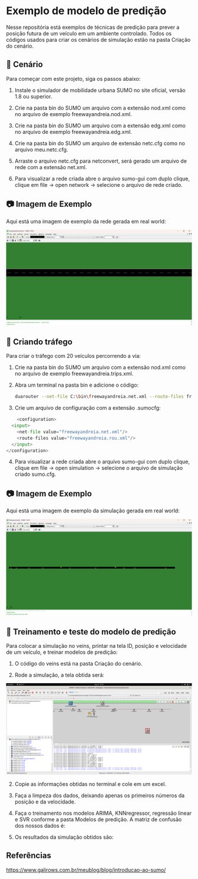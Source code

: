 # Exemplo de modelo de predição

Nesse repositória está exemplos de técnicas de predição para prever a posição futura de um veículo em um ambiente controlado. Todos os códigos usados para criar os cenários de simulação estão na pasta Criação do cenário.

## 🚀 Cenário

Para começar com este projeto, siga os passos abaixo:

1. Instale o simulador de mobilidade urbana SUMO no site oficial, versão 1.8 ou superior.

2. Crie na pasta bin do SUMO um arquivo com a extensão nod.xml como no arquivo de exemplo freewayandreia.nod.xml.

3. Crie na pasta bin do SUMO um arquivo com a extensão edg.xml como no arquivo de exemplo freewayandreia.edg.xml.

4. Crie na pasta bin do SUMO um arquivo de extensão netc.cfg como no arquivo meu.netc.cfg.

4. Arraste o arquivo netc.cfg para netconvert, será gerado um arquivo de rede com a extensão net.xml.

5. Para visualizar a rede criada abre o arquivo sumo-gui com duplo clique, clique em file -> open network -> selecione o arquivo de rede criado.

## 📷 Imagem de Exemplo

Aqui está uma imagem de exemplo da rede gerada em real world:

![Cenário Gerado no SUMO](https://github.com/AndreiaFelix1/ProjetoMestradoUFABC/blob/main/Exemplo%20de%20modelo%20preditivo%20de%20posi%C3%A7%C3%A3o%20de%201%20carro/Cria%C3%A7%C3%A3o%20do%20cen%C3%A1rio/Cen%C3%A1rio%20gerado%20no%20SUMO.png)

## 🚀 Criando tráfego

Para criar o tráfego com 20 veículos percorrendo a via:

1. Crie na pasta bin do SUMO um arquivo com a extensão nod.xml como no arquivo de exemplo freewayandreia.trips.xml.

2. Abra um terminal na pasta bin e adicione o código:

    ```bash
    duarouter --net-file C:\bin\freewayandreia.net.xml --route-files freewayandreia.trips.xml --output-file freewayandreia.rou.xml
    ```

3. Crie um arquivo de configuração com a extensão .sumocfg:

```python
    <configuration>
  <input>
    <net-file value="freewayandreia.net.xml"/>
    <route-files value="freewayandreia.rou.xml"/>
  </input>
</configuration>
```

4. Para visualizar a rede criada abre o arquivo sumo-gui com duplo clique, clique em file -> open simulation -> selecione o arquivo de simulação criado sumo.cfg.

## 📷 Imagem de Exemplo

Aqui está uma imagem de exemplo da simulação gerada em real world:

![Cenário Gerado no SUMO](https://github.com/AndreiaFelix1/ProjetoMestradoUFABC/blob/main/Exemplo%20de%20modelo%20preditivo%20de%20posi%C3%A7%C3%A3o%20de%201%20carro/Cria%C3%A7%C3%A3o%20do%20cen%C3%A1rio/Cen%C3%A1rio%20com%20carrinhos.png)

## 🚀 Treinamento e teste do modelo de predição

Para colocar a simulação no veins, printar na tela ID, posição e velocidade de um veículo, e treinar modelos de predição:

1. O código do veins está na pasta Criação do cenário.

2. Rode a simulação, a tela obtida será:

![Cenário Gerado no VEINS](https://github.com/AndreiaFelix1/ProjetoMestradoUFABC/blob/main/Exemplo%20de%20modelo%20preditivo%20de%20posi%C3%A7%C3%A3o%20de%201%20carro/Cria%C3%A7%C3%A3o%20do%20cen%C3%A1rio/Screenshot%20from%202024-08-23%2018-20-38.png)

2. Copie as informações obtidas no terminal e cole em um excel.

3. Faça a limpeza dos dados, deixando apenas os primeiros números da posição e da velocidade.

4. Faça o treinamento nos modelos ARIMA, KNNregressor, regressão linear e SVR conforme a pasta Modelos de predição. A matriz de confusão dos nossos dados é:



5. Os resultados da simulação obtidos são:











## Referências

https://www.galirows.com.br/meublog/blog/introducao-ao-sumo/



